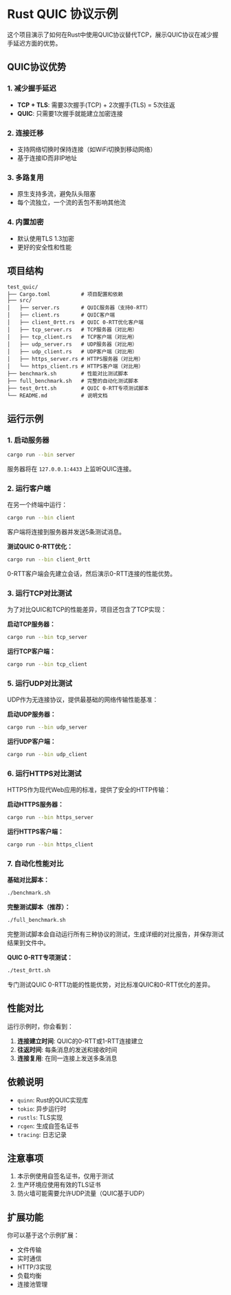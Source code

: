 # Rust QUIC 协议示例

这个项目演示了如何在Rust中使用QUIC协议替代TCP，展示QUIC协议在减少握手延迟方面的优势。

## QUIC协议优势

### 1. 减少握手延迟
- **TCP + TLS**: 需要3次握手(TCP) + 2次握手(TLS) = 5次往返
- **QUIC**: 只需要1次握手就能建立加密连接

### 2. 连接迁移
- 支持网络切换时保持连接（如WiFi切换到移动网络）
- 基于连接ID而非IP地址

### 3. 多路复用
- 原生支持多流，避免队头阻塞
- 每个流独立，一个流的丢包不影响其他流

### 4. 内置加密
- 默认使用TLS 1.3加密
- 更好的安全性和性能

## 项目结构

```
test_quic/
├── Cargo.toml          # 项目配置和依赖
├── src/
│   ├── server.rs       # QUIC服务器（支持0-RTT）
│   ├── client.rs       # QUIC客户端
│   ├── client_0rtt.rs  # QUIC 0-RTT优化客户端
│   ├── tcp_server.rs   # TCP服务器（对比用）
│   ├── tcp_client.rs   # TCP客户端（对比用）
│   ├── udp_server.rs   # UDP服务器（对比用）
│   ├── udp_client.rs   # UDP客户端（对比用）
│   ├── https_server.rs # HTTPS服务器（对比用）
│   └── https_client.rs # HTTPS客户端（对比用）
├── benchmark.sh        # 性能对比测试脚本
├── full_benchmark.sh   # 完整的自动化测试脚本
├── test_0rtt.sh        # QUIC 0-RTT专项测试脚本
└── README.md           # 说明文档
```

## 运行示例

### 1. 启动服务器

```bash
cargo run --bin server
```

服务器将在 `127.0.0.1:4433` 上监听QUIC连接。

### 2. 运行客户端

在另一个终端中运行：

```bash
cargo run --bin client
```

客户端将连接到服务器并发送5条测试消息。

**测试QUIC 0-RTT优化：**
```bash
cargo run --bin client_0rtt
```

0-RTT客户端会先建立会话，然后演示0-RTT连接的性能优势。

### 3. 运行TCP对比测试

为了对比QUIC和TCP的性能差异，项目还包含了TCP实现：

**启动TCP服务器：**
```bash
cargo run --bin tcp_server
```

**运行TCP客户端：**
```bash
cargo run --bin tcp_client
```

### 5. 运行UDP对比测试

UDP作为无连接协议，提供最基础的网络传输性能基准：

**启动UDP服务器：**
```bash
cargo run --bin udp_server
```

**运行UDP客户端：**
```bash
cargo run --bin udp_client
```

### 6. 运行HTTPS对比测试

HTTPS作为现代Web应用的标准，提供了安全的HTTP传输：

**启动HTTPS服务器：**
```bash
cargo run --bin https_server
```

**运行HTTPS客户端：**
```bash
cargo run --bin https_client
```

### 7. 自动化性能对比

**基础对比脚本：**
```bash
./benchmark.sh
```

**完整测试脚本（推荐）：**
```bash
./full_benchmark.sh
```

完整测试脚本会自动运行所有三种协议的测试，生成详细的对比报告，并保存测试结果到文件中。

**QUIC 0-RTT专项测试：**
```bash
./test_0rtt.sh
```

专门测试QUIC 0-RTT功能的性能优势，对比标准QUIC和0-RTT优化的差异。

## 性能对比

运行示例时，你会看到：

1. **连接建立时间**: QUIC的0-RTT或1-RTT连接建立
2. **往返时间**: 每条消息的发送和接收时间
3. **连接复用**: 在同一连接上发送多条消息

## 依赖说明

- `quinn`: Rust的QUIC实现库
- `tokio`: 异步运行时
- `rustls`: TLS实现
- `rcgen`: 生成自签名证书
- `tracing`: 日志记录

## 注意事项

1. 本示例使用自签名证书，仅用于测试
2. 生产环境应使用有效的TLS证书
3. 防火墙可能需要允许UDP流量（QUIC基于UDP）

## 扩展功能

你可以基于这个示例扩展：

- 文件传输
- 实时通信
- HTTP/3实现
- 负载均衡
- 连接池管理